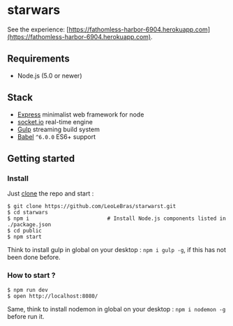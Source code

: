 # starwars
See the experience: [https://fathomless-harbor-6904.herokuapp.com](https://fathomless-harbor-6904.herokuapp.com).


## Requirements
- Node.js (5.0 or newer)

## Stack
- [Express](http://expressjs.com/) minimalist web framework for node
- [socket.io](http://socket.io/) real-time engine
- [Gulp](http://gulpjs.com/) streaming build system
- [Babel](http://babeljs.io/) `^6.0.0` ES6+ support


## Getting started

### Install

Just [clone](github-windows://openRepo/https://github.com/LeoLeBras/starwars.git) the repo
and start :

```shell
$ git clone https://github.com/LeoLeBras/starwarst.git
$ cd starwars
$ npm i                         # Install Node.js components listed in ./package.json
$ cd public
$ npm start
```
Think to install gulp in global on your desktop : `npm i gulp -g`, if this has not been done before.

### How to start ?
```
$ npm run dev
$ open http://localhost:8080/
```
Same, think to install nodemon in global on your desktop : `npm i nodemon -g` before run it.
